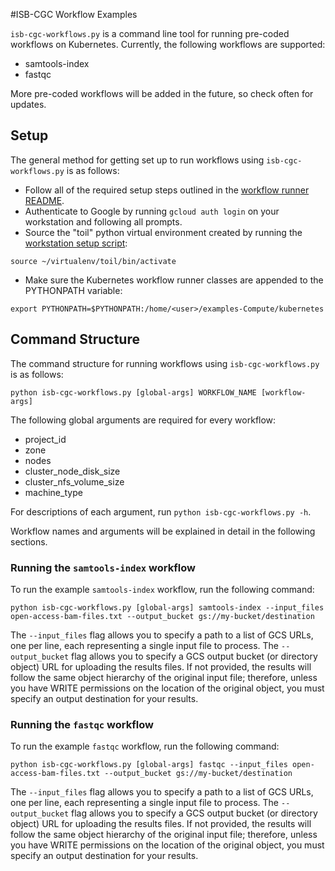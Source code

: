 #ISB-CGC Workflow Examples 

`isb-cgc-workflows.py` is a command line tool for running pre-coded workflows on Kubernetes.  Currently, the following workflows are supported:
- samtools-index
- fastqc

More pre-coded workflows will be added in the future, so check often for updates.

## Setup

The general method for getting set up to run workflows using `isb-cgc-workflows.py` is as follows:
- Follow all of the required setup steps outlined in the [workflow runner README](../../README.md).
- Authenticate to Google by running `gcloud auth login` on your workstation and following all prompts.
- Source the "toil" python virtual environment created by running the [workstation setup script](../../workstation_setup.sh):
```
source ~/virtualenv/toil/bin/activate
```
- Make sure the Kubernetes workflow runner classes are appended to the PYTHONPATH variable:
```
export PYTHONPATH=$PYTHONPATH:/home/<user>/examples-Compute/kubernetes
```

## Command Structure

The command structure for running workflows using `isb-cgc-workflows.py` is as follows:

```
python isb-cgc-workflows.py [global-args] WORKFLOW_NAME [workflow-args]
```
The following global arguments are required for every workflow:
- project_id
- zone
- nodes
- cluster_node_disk_size
- cluster_nfs_volume_size
- machine_type

For descriptions of each argument, run `python isb-cgc-workflows.py -h`.

Workflow names and arguments will be explained in detail in the following sections.

### Running the `samtools-index` workflow

To run the example `samtools-index` workflow, run the following command:

```
python isb-cgc-workflows.py [global-args] samtools-index --input_files open-access-bam-files.txt --output_bucket gs://my-bucket/destination
```

The `--input_files` flag allows you to specify a path to a list of GCS URLs, one per line, each representing a single input file to process.
The `--output_bucket` flag allows you to specify a GCS output bucket (or directory object) URL for uploading the results files.  If not provided, the results will follow the same object hierarchy of the original input file; therefore, unless you have WRITE permissions on the location of the original object, you must specify an output destination for your results.

### Running the `fastqc` workflow

To run the example `fastqc` workflow, run the following command:

```
python isb-cgc-workflows.py [global-args] fastqc --input_files open-access-bam-files.txt --output_bucket gs://my-bucket/destination
```

The `--input_files` flag allows you to specify a path to a list of GCS URLs, one per line, each representing a single input file to process.
The `--output_bucket` flag allows you to specify a GCS output bucket (or directory object) URL for uploading the results files.  If not provided, the results will follow the same object hierarchy of the original input file; therefore, unless you have WRITE permissions on the location of the original object, you must specify an output destination for your results.
